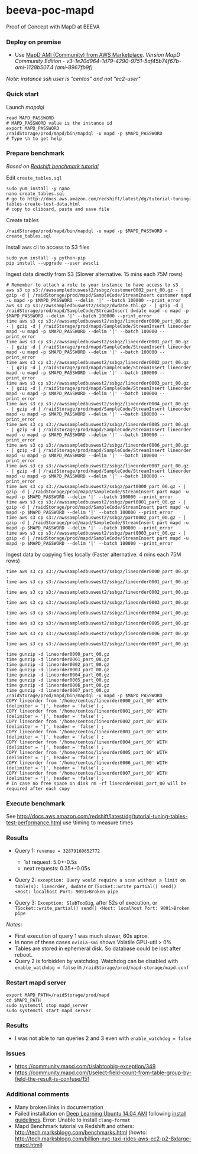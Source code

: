 # beeva-poc-mapd
Proof of Concept with MapD at BEEVA


### Deploy on premise
- Use [MapD AMI (Community) from AWS Marketplace](https://aws.amazon.com/marketplace/pp/B071H71L2Y). *Version MapD Community Edition - v3-1e20d964-1d79-4290-9751-5af45b74f67b-ami-1128b507.4 (ami-8967fb9f)*

*Note: instance ssh user is "centos" and not "ec2-user"*

### Quick start
Launch *mapdql*
```
read MAPD_PASSWORD
# MAPD_PASSWORD value is the instance id
export MAPD_PASSWORD
/raidStorage/prod/mapd/bin/mapdql -u mapd -p $MAPD_PASSWORD
# Type \h to get help
```

### Prepare benchmark
*Based on [Redshift benchmark tutorial](http://docs.aws.amazon.com/redshift/latest/dg/tutorial-tuning-tables-create-test-data.html)*

Edit `create_tables.sql`
```
sudo yum install -y nano
nano create_tables.sql
# go to http://docs.aws.amazon.com/redshift/latest/dg/tutorial-tuning-tables-create-test-data.html
# copy to cliboard, paste and save file
```
Create tables
```
/raidStorage/prod/mapd/bin/mapdql -u mapd -p $MAPD_PASSWORD < create_tables.sql
```

Install aws cli to access to S3 files
```
sudo yum install -y python-pip
pip install --upgrade --user awscli
```

Ingest data directly from S3 (Slower alternative. 15 mins each 75M rows)
```
# Remember to attach a role to your instance to have access to s3
aws s3 cp s3://awssampledbuswest2/ssbgz/customer0002_part_00.gz - | gzip -d | /raidStorage/prod/mapd/SampleCode/StreamInsert customer mapd -u mapd -p $MAPD_PASSWORD --delim '|' --batch 100000 --print_error
aws s3 cp s3://awssampledbuswest2/ssbgz/dwdate.tbl.gz - | gzip -d | /raidStorage/prod/mapd/SampleCode/StreamInsert dwdate mapd -u mapd -p $MAPD_PASSWORD --delim '|' --batch 100000 --print_error
time aws s3 cp s3://awssampledbuswest2/ssbgz/lineorder0000_part_00.gz - | gzip -d | /raidStorage/prod/mapd/SampleCode/StreamInsert lineorder mapd -u mapd -p $MAPD_PASSWORD --delim '|' --batch 100000 --print_error
time aws s3 cp s3://awssampledbuswest2/ssbgz/lineorder0001_part_00.gz - | gzip -d | /raidStorage/prod/mapd/SampleCode/StreamInsert lineorder mapd -u mapd -p $MAPD_PASSWORD --delim '|' --batch 100000 --print_error
time aws s3 cp s3://awssampledbuswest2/ssbgz/lineorder0002_part_00.gz - | gzip -d | /raidStorage/prod/mapd/SampleCode/StreamInsert lineorder mapd -u mapd -p $MAPD_PASSWORD --delim '|' --batch 100000 --print_error
time aws s3 cp s3://awssampledbuswest2/ssbgz/lineorder0003_part_00.gz - | gzip -d | /raidStorage/prod/mapd/SampleCode/StreamInsert lineorder mapd -u mapd -p $MAPD_PASSWORD --delim '|' --batch 100000 --print_error
time aws s3 cp s3://awssampledbuswest2/ssbgz/lineorder0004_part_00.gz - | gzip -d | /raidStorage/prod/mapd/SampleCode/StreamInsert lineorder mapd -u mapd -p $MAPD_PASSWORD --delim '|' --batch 100000 --print_error
time aws s3 cp s3://awssampledbuswest2/ssbgz/lineorder0005_part_00.gz - | gzip -d | /raidStorage/prod/mapd/SampleCode/StreamInsert lineorder mapd -u mapd -p $MAPD_PASSWORD --delim '|' --batch 100000 --print_error
time aws s3 cp s3://awssampledbuswest2/ssbgz/lineorder0006_part_00.gz - | gzip -d | /raidStorage/prod/mapd/SampleCode/StreamInsert lineorder mapd -u mapd -p $MAPD_PASSWORD --delim '|' --batch 100000 --print_error
time aws s3 cp s3://awssampledbuswest2/ssbgz/lineorder0007_part_00.gz - | gzip -d | /raidStorage/prod/mapd/SampleCode/StreamInsert lineorder mapd -u mapd -p $MAPD_PASSWORD --delim '|' --batch 100000 --print_error
time aws s3 cp s3://awssampledbuswest2/ssbgz/part0000_part_00.gz - | gzip -d | /raidStorage/prod/mapd/SampleCode/StreamInsert part mapd -u mapd -p $MAPD_PASSWORD --delim '|' --batch 100000 --print_error
time aws s3 cp s3://awssampledbuswest2/ssbgz/part0001_part_00.gz - | gzip -d | /raidStorage/prod/mapd/SampleCode/StreamInsert part mapd -u mapd -p $MAPD_PASSWORD --delim '|' --batch 100000 --print_error
time aws s3 cp s3://awssampledbuswest2/ssbgz/part0002_part_00.gz - | gzip -d | /raidStorage/prod/mapd/SampleCode/StreamInsert part mapd -u mapd -p $MAPD_PASSWORD --delim '|' --batch 100000 --print_error
time aws s3 cp s3://awssampledbuswest2/ssbgz/part0003_part_00.gz - | gzip -d | /raidStorage/prod/mapd/SampleCode/StreamInsert part mapd -u mapd -p $MAPD_PASSWORD --delim '|' --batch 100000 --print_error
```


Ingest data by copying files locally (Faster alternative. 4 mins each 75M rows)
```
time aws s3 cp s3://awssampledbuswest2/ssbgz/lineorder0000_part_00.gz .
time aws s3 cp s3://awssampledbuswest2/ssbgz/lineorder0001_part_00.gz .
time aws s3 cp s3://awssampledbuswest2/ssbgz/lineorder0002_part_00.gz .
time aws s3 cp s3://awssampledbuswest2/ssbgz/lineorder0003_part_00.gz .
time aws s3 cp s3://awssampledbuswest2/ssbgz/lineorder0004_part_00.gz .
time aws s3 cp s3://awssampledbuswest2/ssbgz/lineorder0005_part_00.gz .
time aws s3 cp s3://awssampledbuswest2/ssbgz/lineorder0006_part_00.gz .
time aws s3 cp s3://awssampledbuswest2/ssbgz/lineorder0007_part_00.gz .
time gunzip -d lineorder0000_part_00.gz
time gunzip -d lineorder0001_part_00.gz
time gunzip -d lineorder0002_part_00.gz
time gunzip -d lineorder0003_part_00.gz
time gunzip -d lineorder0004_part_00.gz
time gunzip -d lineorder0005_part_00.gz
time gunzip -d lineorder0006_part_00.gz
time gunzip -d lineorder0007_part_00.gz
/raidStorage/prod/mapd/bin/mapdql -u mapd -p $MAPD_PASSWORD
COPY lineorder from '/home/centos/lineorder0000_part_00' WITH (delimiter = '|', header = 'false') ;
COPY lineorder from '/home/centos/lineorder0001_part_00' WITH (delimiter = '|', header = 'false') ;
COPY lineorder from '/home/centos/lineorder0002_part_00' WITH (delimiter = '|', header = 'false') ;
COPY lineorder from '/home/centos/lineorder0003_part_00' WITH (delimiter = '|', header = 'false') ;
COPY lineorder from '/home/centos/lineorder0004_part_00' WITH (delimiter = '|', header = 'false') ;
COPY lineorder from '/home/centos/lineorder0005_part_00' WITH (delimiter = '|', header = 'false') ;
COPY lineorder from '/home/centos/lineorder0006_part_00' WITH (delimiter = '|', header = 'false') ;
COPY lineorder from '/home/centos/lineorder0007_part_00' WITH (delimiter = '|', header = 'false') ;
# In case no free space on disk rm -rf lineorder000i_part_00 will be required after each copy
```
### Execute benchmark

See http://docs.aws.amazon.com/redshift/latest/dg/tutorial-tuning-tables-test-performance.html
use \timing to measure times

### Results

* Query 1: `revenue = 32879160652772` 
  * 1st request: 5.0+-0.5s 
  * next requests: 0.35+-0.05s 

* Query 2: `exception: Query would require a scan without a limit on table(s): lineorder, dwdate` or `TSocket::write_partial() send() <Host: localhost Port: 9091>Broken pipe`

* Query 3: `Exception: SlabTooBig`, after 52s of execution, or `TSocket::write_partial() send() <Host: localhost Port: 9091>Broken pipe`

*Notes*: 
- First execution of query 1 was much slower, 60s aprox.
- In none of these cases `nvidia-smi` shows Volatile GPU-util > 0%
- Tables are stored in ephemeral disk. So database could be lost after reboot.
- Query 2 is forbidden by watchdog. Watchdog can be disabled with `enable_watchdog = false` in `/raidStorage/prod/mapd-storage/mapd.conf`


### Restart mapd server
```
export MAPD_PATH=/raidStorage/prod/mapd
cd $MAPD_PATH
sudo systemctl stop mapd_server
sudo systemctl start mapd_server
```
### Results

- I was not able to run queries 2 and 3 even with `enable_watchdog = false`

### Issues
 - https://community.mapd.com/t/slabtoobig-exception/349
 - https://community.mapd.com/t/select-field-count-from-table-group-by-field-the-result-is-confuse/151

### Additional comments
- Many broken links in documentation
- Failed installation on [Deep Learning Ubuntu 14.04 AMI](https://aws.amazon.com/marketplace/pp/B06VSPXKDX) 
following [install guidelines](https://github.com/mapd/mapd-core#ubuntu-1604-1610). Error: Unable to install `clang-format`
- Mapd Benchmark tutorial vs Redshift and others: http://tech.marksblogg.com/benchmarks.html (howto: http://tech.marksblogg.com/billion-nyc-taxi-rides-aws-ec2-p2-8xlarge-mapd.html)

